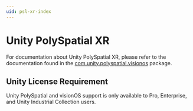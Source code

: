 ```yaml
---
uid: psl-xr-index
---
```

# Unity PolySpatial XR
For documentation about Unity PolySpatial XR, please refer to the documentation found in the [com.unity.polyspatial.visionos](xref:psl-vos-index) package.

## Unity License Requirement

Unity PolySpatial and visionOS support is only available to Pro, Enterprise, and Unity Industrial Collection users.